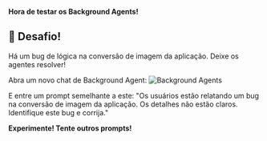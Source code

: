 **Hora de testar os Background Agents!**

## 🎯 Desafio! 

Há um bug de lógica na conversão de imagem da aplicação. Deixe os agentes resolver!

Abra um novo chat de Background Agent:
![Background Agents](images/background-agents.png)

E entre um prompt semelhante a este:
"Os usuários estão relatando um bug na conversão de imagem da aplicação. Os detalhes não estão claros. Identifique este bug e corrija."

**Experimente! Tente outros prompts!**